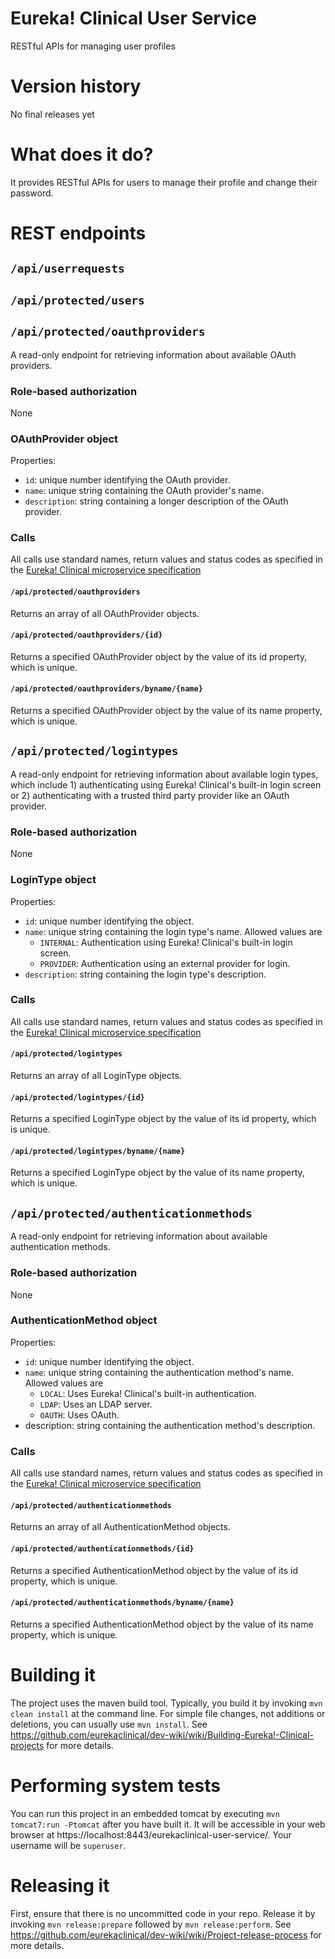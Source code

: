 # Eureka! Clinical User Service
RESTful APIs for managing user profiles

# Version history
No final releases yet

# What does it do?
It provides RESTful APIs for users to manage their profile and change their password.

# REST endpoints
## `/api/userrequests`

## `/api/protected/users`

## `/api/protected/oauthproviders`
A read-only endpoint for retrieving information about available OAuth providers.

### Role-based authorization
None

### OAuthProvider object
Properties:
* `id`: unique number identifying the OAuth provider.
* `name`: unique string containing the OAuth provider's name.
* `description`: string containing a longer description of the OAuth provider.

### Calls
All calls use standard names, return values and status codes as specified in the [Eureka! Clinical microservice specification](https://github.com/eurekaclinical/dev-wiki/wiki/Eureka%21-Clinical-microservice-specification)

#### `/api/protected/oauthproviders`
Returns an array of all OAuthProvider objects.

#### `/api/protected/oauthproviders/{id}`
Returns a specified OAuthProvider object by the value of its id property, which is unique.

#### `/api/protected/oauthproviders/byname/{name}`
Returns a specified OAuthProvider object by the value of its name property, which is unique.

## `/api/protected/logintypes`
A read-only endpoint for retrieving information about available login types, which include 1) authenticating using Eureka! Clinical's built-in login screen or 2) authenticating with a trusted third party provider like an OAuth provider.

### Role-based authorization
None

### LoginType object
Properties:
* `id`: unique number identifying the object.
* `name`: unique string containing the login type's name. Allowed values are
  * `INTERNAL`: Authentication using Eureka! Clinical's built-in login screen.
  * `PROVIDER`: Authentication using an external provider for login.
* `description`: string containing the login type's description.

### Calls
All calls use standard names, return values and status codes as specified in the [Eureka! Clinical microservice specification](https://github.com/eurekaclinical/dev-wiki/wiki/Eureka%21-Clinical-microservice-specification)

#### `/api/protected/logintypes`
Returns an array of all LoginType objects.

#### `/api/protected/logintypes/{id}`
Returns a specified LoginType object by the value of its id property, which is unique.

#### `/api/protected/logintypes/byname/{name}`
Returns a specified LoginType object by the value of its name property, which is unique.

## `/api/protected/authenticationmethods`
A read-only endpoint for retrieving information about available authentication methods.

### Role-based authorization
None

### AuthenticationMethod object
Properties:
* `id`: unique number identifying the object.
* `name`: unique string containing the authentication method's name. Allowed values are
  * `LOCAL`: Uses Eureka! Clinical's built-in authentication.
  * `LDAP`: Uses an LDAP server.
  * `OAUTH`: Uses OAuth.
* description: string containing the authentication method's description.

### Calls
All calls use standard names, return values and status codes as specified in the [Eureka! Clinical microservice specification](https://github.com/eurekaclinical/dev-wiki/wiki/Eureka%21-Clinical-microservice-specification)

#### `/api/protected/authenticationmethods`
Returns an array of all AuthenticationMethod objects.

#### `/api/protected/authenticationmethods/{id}`
Returns a specified AuthenticationMethod object by the value of its id property, which is unique.

#### `/api/protected/authenticationmethods/byname/{name}`
Returns a specified AuthenticationMethod object by the value of its name property, which is unique.

# Building it
The project uses the maven build tool. Typically, you build it by invoking `mvn clean install` at the command line. For simple file changes, not additions or deletions, you can usually use `mvn install`. See https://github.com/eurekaclinical/dev-wiki/wiki/Building-Eureka!-Clinical-projects for more details.

# Performing system tests
You can run this project in an embedded tomcat by executing `mvn tomcat7:run -Ptomcat` after you have built it. It will be accessible in your web browser at https://localhost:8443/eurekaclinical-user-service/. Your username will be `superuser`.

# Releasing it
First, ensure that there is no uncommitted code in your repo. Release it by invoking `mvn release:prepare` followed by `mvn release:perform`. See https://github.com/eurekaclinical/dev-wiki/wiki/Project-release-process for more details.
